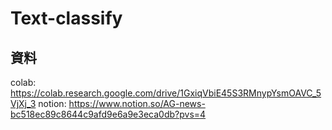 # Text-classify
## 資料
colab: https://colab.research.google.com/drive/1GxiqVbiE45S3RMnypYsmOAVC_5VjXj_3
notion: https://www.notion.so/AG-news-bc518ec89c8644c9afd9e6a9e3eca0db?pvs=4
